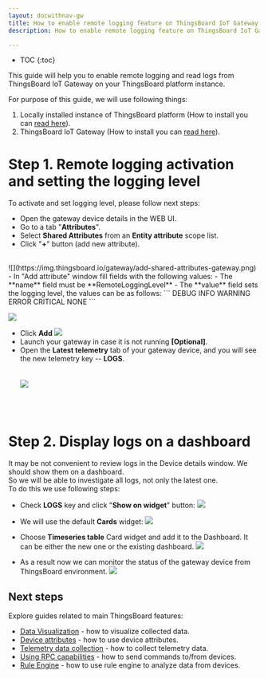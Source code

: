 ```yaml
---
layout: docwithnav-gw
title: How to enable remote logging feature on ThingsBoard IoT Gateway
description: How to enable remote logging feature on ThingsBoard IoT Gateway

---
```


* TOC
{:toc}

This guide will help you to enable remote logging and read logs from ThingsBoard IoT Gateway on your ThingsBoard platform instance.  

For purpose of this guide, we will use following things:
1. Locally installed instance of ThingsBoard platform (How to install you can [read here](/docs/user-guide/install/installation-options/)).
2. ThingsBoard IoT Gateway (How to install you can [read here](/docs/iot-gateway/installation/)).

# Step 1. Remote logging activation and setting the logging level

To activate and set logging level, please follow next steps:  
   
 - Open the gateway device details in the WEB UI.  
 - Go to a tab "**Attributes**".  
 - Select **Shared Attributes** from an **Entity attribute** scope list.  
 - Click "**+**" button (add new attribute).  
 <br>
  ![](https://img.thingsboard.io/gateway/add-shared-attributes-gateway.png)
 - In "Add attribute" window fill fields with the following values: 
    - The **name** field must be **RemoteLoggingLevel**
    - The **value** field sets the logging level, the values can be as follows:
 ```
 DEBUG
 INFO
 WARNING
 ERROR
 CRITICAL
 NONE
```
  
  ![](https://img.thingsboard.io/gateway/add-remote-logging-level-attribute-1.png)
 - Click **Add**
  ![](https://img.thingsboard.io/gateway/add-remote-logging-level-attribute-2.png)
 - Launch your gateway in case it is not running **[Optional]**.  
 - Open the **Latest telemetry** tab of your gateway device, and you will see the new telemetry key -- **LOGS**.  
  <br><br>
  ![](https://img.thingsboard.io/gateway/logs-telemetry.png)
  <br>
  <br>
  
# Step 2. Display logs on a dashboard

It may be not convenient to review logs in the Device details window. We should show them on a dashboard.  
So we will be able to investigate all logs, not only the latest one.  
To do this we use following steps:

  - Check **LOGS** key and click "**Show on widget**" button:
  ![](https://img.thingsboard.io/gateway/show-logs-on-widget.png)

  - We will use the default **Cards** widget:
  ![](https://img.thingsboard.io/gateway/add-logs-to-dashboard.png)

  - Choose **Timeseries table** Card widget and add it to the Dashboard. It can be either the new one or the existing dashboard.
  ![](https://img.thingsboard.io/gateway/create-new-dashboard-for-logs.png)

  - As a result now we can monitor the status of the gateway device from ThingsBoard environment.
  ![](https://img.thingsboard.io/gateway/logs-dashboard.png) 

## Next steps

Explore guides related to main ThingsBoard features:

 - [Data Visualization](/docs/user-guide/visualization/) - how to visualize collected data.
 - [Device attributes](/docs/user-guide/attributes/) - how to use device attributes.
 - [Telemetry data collection](/docs/user-guide/telemetry/) - how to collect telemetry data.
 - [Using RPC capabilities](/docs/user-guide/rpc/) - how to send commands to/from devices.
 - [Rule Engine](/docs/user-guide/rule-engine/) - how to use rule engine to analyze data from devices.
